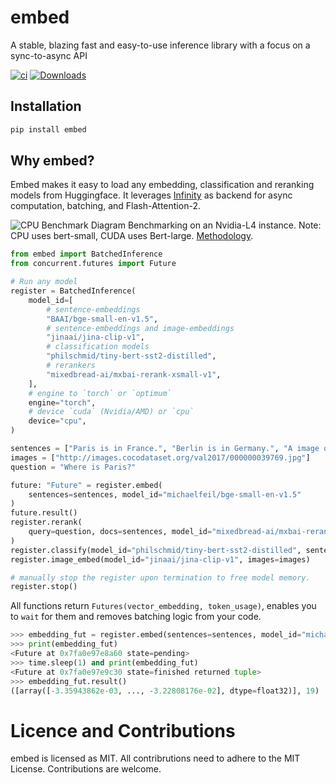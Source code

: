 # embed
A stable, blazing fast and easy-to-use inference library with a focus on a sync-to-async API

[![ci][ci-shield]][ci-url]
[![Downloads][pepa-shield]][pepa-url]

## Installation
```bash
pip install embed
```

## Why embed?

Embed makes it easy to load any embedding, classification and reranking models from Huggingface. 
It leverages [Infinity](https://github.com/michaelfeil/infinity) as backend for async computation, batching, and Flash-Attention-2.

![CPU Benchmark Diagram](docs/l4_cpu.png)
Benchmarking on an Nvidia-L4 instance. Note: CPU uses bert-small, CUDA uses Bert-large. [Methodology](https://michaelfeil.eu/infinity/0.0.51/benchmarking/).

```python
from embed import BatchedInference
from concurrent.futures import Future

# Run any model
register = BatchedInference(
    model_id=[
        # sentence-embeddings
        "BAAI/bge-small-en-v1.5",
        # sentence-embeddings and image-embeddings
        "jinaai/jina-clip-v1",
        # classification models
        "philschmid/tiny-bert-sst2-distilled",
        # rerankers
        "mixedbread-ai/mxbai-rerank-xsmall-v1",
    ],
    # engine to `torch` or `optimum`
    engine="torch",
    # device `cuda` (Nvidia/AMD) or `cpu`
    device="cpu",
)

sentences = ["Paris is in France.", "Berlin is in Germany.", "A image of two cats."]
images = ["http://images.cocodataset.org/val2017/000000039769.jpg"]
question = "Where is Paris?"

future: "Future" = register.embed(
    sentences=sentences, model_id="michaelfeil/bge-small-en-v1.5"
)
future.result()
register.rerank(
    query=question, docs=sentences, model_id="mixedbread-ai/mxbai-rerank-xsmall-v1"
)
register.classify(model_id="philschmid/tiny-bert-sst2-distilled", sentences=sentences)
register.image_embed(model_id="jinaai/jina-clip-v1", images=images)

# manually stop the register upon termination to free model memory.
register.stop()
```

All functions return `Futures(vector_embedding, token_usage)`, enables you to `wait` for them and removes batching logic from your code.

```python
>>> embedding_fut = register.embed(sentences=sentences, model_id="michaelfeil/bge-small-en-v1.5")
>>> print(embedding_fut)
<Future at 0x7fa0e97e8a60 state=pending>
>>> time.sleep(1) and print(embedding_fut)
<Future at 0x7fa0e97e9c30 state=finished returned tuple>
>>> embedding_fut.result()
([array([-3.35943862e-03, ..., -3.22808176e-02], dtype=float32)], 19)
```

# Licence and Contributions
embed is licensed as MIT. All contribrutions need to adhere to the MIT License. Contributions are welcome.


<!-- MARKDOWN LINKS & IMAGES -->
<!-- https://www.markdownguide.org/basic-syntax/#reference-style-links -->
[contributors-shield]: https://img.shields.io/github/contributors/michaelfeil/embed.svg?style=for-the-badge
[contributors-url]: https://github.com/michaelfeil/embed/graphs/contributors
[forks-shield]: https://img.shields.io/github/forks/michaelfeil/embed.svg?style=for-the-badge
[forks-url]: https://github.com/michaelfeil/embed/network/members
[stars-shield]: https://img.shields.io/github/stars/michaelfeil/embed.svg?style=for-the-badge
[stars-url]: https://github.com/michaelfeil/embed/stargazers
[issues-shield]: https://img.shields.io/github/issues/michaelfeil/embed.svg?style=for-the-badge
[issues-url]: https://github.com/michaelfeil/embed/issues
[license-shield]: https://img.shields.io/github/license/michaelfeil/embed.svg?style=for-the-badge
[license-url]: https://github.com/michaelfeil/embed/blob/master/LICENSE.txt
[pepa-shield]: https://static.pepy.tech/badge/embed
[pepa-url]: https://www.pepy.tech/projects/embed
[ci-shield]: https://github.com/michaelfeil/infinity/actions/workflows/ci.yaml/badge.svg
[ci-url]: https://github.com/michaelfeil/infinity/actions

